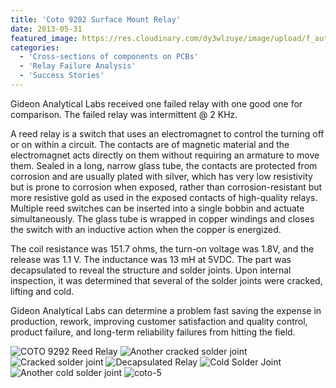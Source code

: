 ```yaml
---
title: 'Coto 9202 Surface Mount Relay'
date: 2013-05-31
featured_image: https://res.cloudinary.com/dy3wlzuye/image/upload/f_auto,c_scale,w_250/v1/GideonLabs/coto-1.jpg
categories:
  - 'Cross-sections of components on PCBs'
  - 'Relay Failure Analysis'
  - 'Success Stories'
---
```


Gideon Analytical Labs received one failed relay with one good one for comparison. The failed relay was intermittent @ 2 KHz.

A reed relay is a switch that uses an electromagnet to control the turning off or on within a circuit. The contacts are of magnetic material and the electromagnet acts directly on them without requiring an armature to move them. Sealed in a long, narrow glass tube, the contacts are protected from corrosion and are usually plated with silver, which has very low resistivity but is prone to corrosion when exposed, rather than corrosion-resistant but more resistive gold as used in the exposed contacts of high-quality relays. Multiple reed switches can be inserted into a single bobbin and actuate simultaneously. The glass tube is wrapped in copper windings and closes the switch with an inductive action when the copper is energized.

The coil resistance was 151.7 ohms, the turn-on voltage was 1.8V, and the release was 1.1 V. The inductance was 13 mH at 5VDC. The part was decapsulated to reveal the structure and solder joints. Upon internal inspection, it was determined that several of the solder joints were cracked, lifting and cold.

Gideon Analytical Labs can determine a problem fast saving the expense in production, rework, improving customer satisfaction and quality control, product failure, and long-term reliability failures from hitting the field.

![COTO 9292 Reed Relay](https://res.cloudinary.com/dy3wlzuye/image/upload/f_auto,c_scale,w_300/GideonLabs/coto-1.jpg 'COTO 9292 Reed Relay')
![Another cracked solder joint](https://res.cloudinary.com/dy3wlzuye/image/upload/f_auto,c_scale,w_300/GideonLabs/coto-6.jpg 'Another cracked solder joint')
![Cracked solder joint](https://res.cloudinary.com/dy3wlzuye/image/upload/f_auto,c_scale,w_300/GideonLabs/coto-7.jpg 'Cracked solder joint')
![Decapsulated Relay](https://res.cloudinary.com/dy3wlzuye/image/upload/f_auto,c_scale,w_300/GideonLabs/coto-2.jpg 'Decapsulated Relay')
![Cold Solder Joint](https://res.cloudinary.com/dy3wlzuye/image/upload/f_auto,c_scale,w_300/GideonLabs/coto-3.jpg 'Cold Solder Joint')
![Another cold solder joint](https://res.cloudinary.com/dy3wlzuye/image/upload/f_auto,c_scale,w_300/GideonLabs/coto-4.jpg 'Another cold solder joint')
![coto-5](https://res.cloudinary.com/dy3wlzuye/image/upload/f_auto,c_scale,w_300/GideonLabs/coto-5.jpg 'coto-5')
